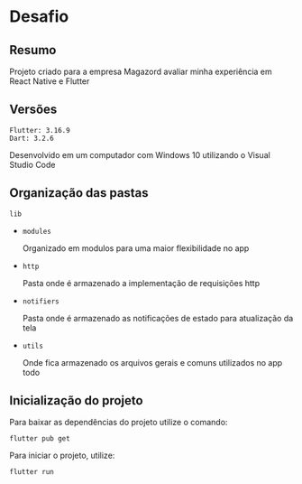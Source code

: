 # Desafio

## Resumo

Projeto criado para a empresa Magazord avaliar minha experiência em React Native e Flutter

## Versões

```
Flutter: 3.16.9
Dart: 3.2.6
```

Desenvolvido em um computador com Windows 10 utilizando o Visual Studio Code

## Organização das pastas

`lib`
- `modules`

    Organizado em modulos para uma maior flexibilidade no app

- `http`

    Pasta onde é armazenado a implementação de requisições http

- `notifiers`

    Pasta onde é armazenado as notificações de estado para atualização da tela

- `utils`

    Onde fica armazenado os arquivos gerais e comuns utilizados no app todo

## Inicialização do projeto

Para baixar as dependências do projeto utilize o comando:

```
flutter pub get
```

Para iniciar o projeto, utilize:

```
flutter run
```